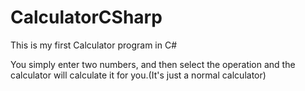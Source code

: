 # CalculatorCSharp

This is my first Calculator program in C#

You simply enter two numbers, and then select the operation and the calculator will calculate it for you.(It's just a normal calculator)

